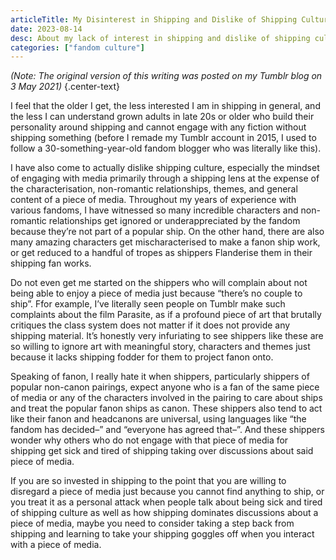 ```yaml
---
articleTitle: My Disinterest in Shipping and Dislike of Shipping Culture
date: 2023-08-14
desc: About my lack of interest in shipping and dislike of shipping culture in fandom, and why.
categories: ["fandom culture"]
---
```


*(Note: The original version of this writing was posted on my Tumblr blog on 3 May 2021)*
{.center-text}

I feel that the older I get, the less interested I am in shipping in general, and the less I can understand grown adults in late 20s or older who build their personality around shipping and cannot engage with any fiction without shipping something (before I remade my Tumblr account in 2015, I used to follow a 30-something-year-old fandom blogger who was literally like this).

I have also come to actually dislike shipping culture, especially the mindset of engaging with media primarily through a shipping lens at the expense of the characterisation, non-romantic relationships, themes, and general content of a piece of media. Throughout my years of experience with various fandoms, I have witnessed so many incredible characters and non-romantic relationships get ignored or underappreciated by the fandom because they’re not part of a popular ship. On the other hand, there are also many amazing characters get mischaracterised to make a fanon ship work, or get reduced to a handful of tropes as shippers Flanderise them in their shipping fan works.

Do not even get me started on the shippers who will complain about not being able to enjoy a piece of media just because “there’s no couple to ship”. Ffor example, I’ve literally seen people on Tumblr make such complaints about the film Parasite, as if a profound piece of art that brutally critiques the class system does not matter if it does not provide any shipping material. It’s honestly very infuriating to see shippers like these are so willing to ignore art with meaningful story, characters and themes just because it lacks shipping fodder for them to project fanon onto.

Speaking of fanon, I really hate it when shippers, particularly shippers of popular non-canon pairings, expect anyone who is a fan of the same piece of media or any of the characters involved in the pairing to care about ships and treat the popular fanon ships as canon. These shippers also tend to act like their fanon and headcanons are universal, using languages like “the fandom has decided–” and “everyone has agreed that–”. And these shippers wonder why others who do not engage with that piece of media for shipping get sick and tired of shipping taking over discussions about said piece of media.

If you are so invested in shipping to the point that you are willing to disregard a piece of media just because you cannot find anything to ship, or you treat it as a personal attack when people talk about being sick and tired of shipping culture as well as how shipping dominates discussions about a piece of media, maybe you need to consider taking a step back from shipping and learning to take your shipping goggles off when you interact with a piece of media.
